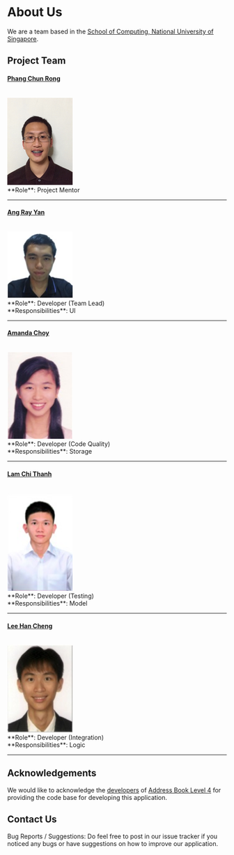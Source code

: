 # About Us

We are a team based in the [School of Computing, National University of Singapore](http://www.comp.nus.edu.sg).

## Project Team

#### [Phang Chun Rong](http://github.com/Crphang)
<br>
<img src="images/ChunRong.jpg" width="150">
<br>
**Role**: Project Mentor

-----

#### [Ang Ray Yan](http://github.com/4rr4y)
<br>
<img src="images/RayYan.jpg" width="150">
<br>
**Role**: Developer (Team Lead) <br>
**Responsibilities**: UI

-----

#### [Amanda Choy](http://github.com/amandachoy)
<br>
<img src="images/Amanda.jpg" width="150">
<br>
**Role**: Developer (Code Quality) <br>
**Responsibilities**: Storage

-----

#### [Lam Chi Thanh](http://github.com/zevergreenz)
<br>
<img src="images/ChiThanh.jpg" width="150">
<br>
**Role**: Developer (Testing) <br>
**Responsibilities**: Model

-----

#### [Lee Han Cheng](https://github.com/landuomu)
<br>
<img src="images/HanCheng.jpg" width="150">
<br>
 **Role**: Developer (Integration) <br>
 **Responsibilities**: Logic
 
 -----
 

## Acknowledgements
We would like to acknowledge the [developers](https://github.com/nus-cs2103-AY1617S1/addressbook-level4/blob/master/docs/AboutUs.md) of [Address Book Level 4](https://github.com/nus-cs2103-AY1617S1/addressbook-level4) for providing the code base for developing this application.

## Contact Us

Bug Reports / Suggestions: Do feel free to post in our issue tracker if you noticed any bugs or have suggestions on how to improve our application.
